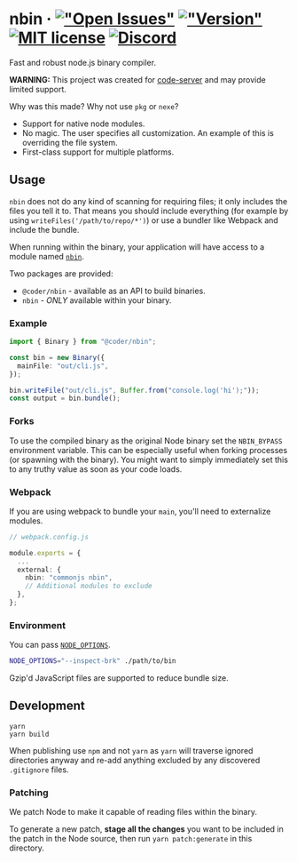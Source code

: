 # nbin &middot; [!["Open Issues"](https://img.shields.io/github/issues-raw/cdr/nbin.svg)](https://github.com/cdr/nbin/issues) [!["Version"](https://img.shields.io/npm/v/@coder/nbin.svg)](https://www.npmjs.com/package/@coder/nbin) [![MIT license](https://img.shields.io/badge/license-MIT-green.svg)](#) [![Discord](https://discordapp.com/api/guilds/463752820026376202/widget.png)](https://discord.gg/zxSwN8Z)

Fast and robust node.js binary compiler.

**WARNING:** This project was created for
[code-server](https://github.com/cdr/code-server) and may provide limited
support.

Why was this made? Why not use `pkg` or `nexe`?

- Support for native node modules.
- No magic. The user specifies all customization. An example of this is
  overriding the file system.
- First-class support for multiple platforms.

## Usage

`nbin` does not do any kind of scanning for requiring files; it only includes
the files you tell it to. That means you should include everything (for example
by using `writeFiles('/path/to/repo/*')`) or use a bundler like Webpack and
include the bundle.

When running within the binary, your application will have access to a module
named [`nbin`](typings/nbin.d.ts).

Two packages are provided:
- `@coder/nbin` - available as an API to build binaries.
- `nbin` - *ONLY* available within your binary.

### Example

```ts
import { Binary } from "@coder/nbin";

const bin = new Binary({
  mainFile: "out/cli.js",
});

bin.writeFile("out/cli.js", Buffer.from("console.log('hi');"));
const output = bin.bundle();
```

### Forks

To use the compiled binary as the original Node binary set the `NBIN_BYPASS`
environment variable. This can be especially useful when forking processes (or
spawning with the binary). You might want to simply immediately set this to any
truthy value as soon as your code loads.

### Webpack

If you are using webpack to bundle your `main`, you'll need to externalize
modules.

```ts
// webpack.config.js

module.exports = {
  ...
  external: {
    nbin: "commonjs nbin",
    // Additional modules to exclude
  },
};
```

### Environment

You can pass
[`NODE_OPTIONS`](https://nodejs.org/api/cli.html#cli_node_options_options).

```bash
NODE_OPTIONS="--inspect-brk" ./path/to/bin
```

Gzip'd JavaScript files are supported to reduce bundle size.

## Development

```
yarn
yarn build
```

When publishing use `npm` and not `yarn` as `yarn` will traverse ignored
directories anyway and re-add anything excluded by any discovered `.gitignore`
files.

### Patching

We patch Node to make it capable of reading files within the binary.

To generate a new patch, **stage all the changes** you want to be included in
the patch in the Node source, then run `yarn patch:generate` in this
directory.
